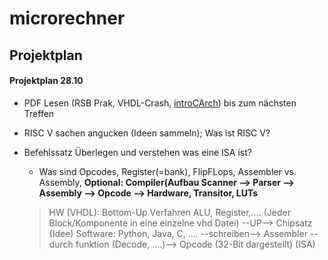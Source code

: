 # microrechner

## Projektplan

#### Projektplan 28.10
- PDF Lesen (RSB Prak, VHDL-Crash, [introCArch](https://tams.informatik.uni-hamburg.de/research/vlsi/vhdl/doc/ajmMaterial/introCArch.pdf)) bis zum nächsten Treffen
- RISC V sachen angucken (Ideen sammeln); Was ist RISC V?
- Befehlssatz Überlegen und verstehen was eine ISA ist?
  - Was sind Opcodes, Register(=bank), FlipFLops, Assembler vs. Assembly, **Optional: Compiler(Aufbau Scanner --> Parser --> Assembly --> Opcode --> Hardware, Transitor, LUTs**

  > HW (VHDL): Bottom-Up Verfahren ALU, Register,.... (Jeder Block/Komponente in eine einzelne vhd Datei) --UP--> Chipsatz (Idee)
  > Software: Python, Java, C, .... --schreiben--> Assembler --durch funktion (Decode, ....)--> Opcode (32-Bit dargestellt) (ISA)
